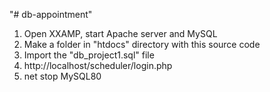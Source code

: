 "# db-appointment" 
1. Open XXAMP, start Apache server and MySQL
2. Make a folder in "htdocs" directory with this source code
3. Import the "db_project1.sql" file
4. http://localhost/scheduler/login.php
5. net stop MySQL80 
